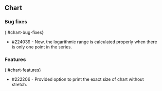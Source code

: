 ## Chart

### Bug fixes
{:#chart-bug-fixes}

* \#224039 - Now, the logarithmic range is calculated properly when there is only one point in the series.

### Features
{:#chart-features}

* \#222206 - Provided option to print the exact size of chart without stretch.
